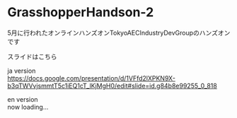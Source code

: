 # GrasshopperHandson-2
5月に行われたオンラインハンズオンTokyoAECIndustryDevGroupのハンズオンです

スライドはこちら<br>

ja version<br>
https://docs.google.com/presentation/d/1VFfd2lXPKN9X-b3qTWVvjsmmtT5c1iEQ1cT_lKjMgH0/edit#slide=id.g84b8e99255_0_818
  
en version<br>
    now loading...
